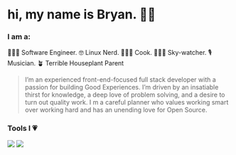 
# hi, my name is Bryan. 👋🏼

### I am a:
👨🏼‍💻 Software Engineer. 
🤓 Linux Nerd. 
👨🏼‍🍳 Cook. 
🧑🏼‍🚀 Sky-watcher. 
🎙 Musician. 
🪴 Terrible Houseplant Parent

> I’m an experienced front-end-focused full stack developer with a passion for building Good Experiences. I’m driven by an insatiable thirst for knowledge, a deep love of problem solving, and a desire to turn out quality work. I m a careful planner who values working smart over working hard and has an unending love for Open Source. 

### Tools I 💗

<img src="https://img.shields.io/badge/node.js%20-%2343853D.svg?&style=for-the-badge&logo=node.js&logoColor=white"/>
<img src="https://img.shields.io/badge/vim%20-%2343853D.svg?&style=for-the-badge&logo=vim&logoColor=white"/>



<!--
Here are some ideas to get you started:

- 🔭 I’m currently working on ...
- 🌱 I’m currently learning ...
- 👯 I’m looking to collaborate on ...
- 🤔 I’m looking for help with ...
- 💬 Ask me about ...
- 📫 How to reach me: ...
- 😄 Pronouns: he/him
- ⚡ Fun fact: ...
-->
